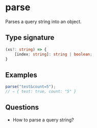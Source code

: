 # parse

Parses a query string into an object.

## Type signature

<!-- prettier-ignore-start -->
```typescript
(xs?: string) => {
    [index: string]: string | boolean;
}
```
<!-- prettier-ignore-end -->

## Examples

<!-- prettier-ignore-start -->
```javascript
parse("test&count=5");
// ⇒ { test: true, count: "5" }
```
<!-- prettier-ignore-end -->

## Questions

- How to parse a query string?
